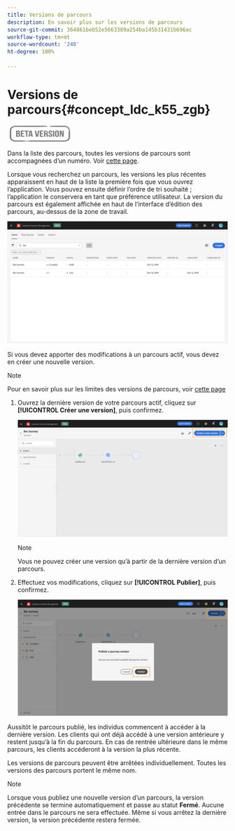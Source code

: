```yaml
---
title: Versions de parcours
description: En savoir plus sur les versions de parcours
source-git-commit: 364861beb52e5663389a254ba145b31431b696ac
workflow-type: tm+mt
source-wordcount: '248'
ht-degree: 100%

---
```


# Versions de parcours{#concept_ldc_k55_zgb}

![](../assets/do-not-localize/badge.png)

Dans la liste des parcours, toutes les versions de parcours sont accompagnées d’un numéro. Voir [cette page](../building-journeys/using-the-journey-designer.md).

Lorsque vous recherchez un parcours, les versions les plus récentes apparaissent en haut de la liste la première fois que vous ouvrez l’application. Vous pouvez ensuite définir l’ordre de tri souhaité ; l’application le conservera en tant que préférence utilisateur. La version du parcours est également affichée en haut de l’interface d’édition des parcours, au-dessus de la zone de travail.

![](../assets/journeyversions1.png)

Si vous devez apporter des modifications à un parcours actif, vous devez en créer une nouvelle version.

>[!NOTE]
>
>Pour en savoir plus sur les limites des versions de parcours, voir [cette page](../building-journeys/limitations.md#journey-versions-limitations)

1. Ouvrez la dernière version de votre parcours actif, cliquez sur **[!UICONTROL Créer une version]**, puis confirmez.

   ![](../assets/journeyversions2.png)

   >[!NOTE]
   >
   >Vous ne pouvez créer une version qu’à partir de la dernière version d’un parcours.

1. Effectuez vos modifications, cliquez sur **[!UICONTROL Publier]**, puis confirmez.

   ![](../assets/journeyversions3.png)

Aussitôt le parcours publié, les individus commencent à accéder à la dernière version. Les clients qui ont déjà accédé à une version antérieure y restent jusqu’à la fin du parcours. En cas de rentrée ultérieure dans le même parcours, les clients accéderont à la version la plus récente.

Les versions de parcours peuvent être arrêtées individuellement. Toutes les versions des parcours portent le même nom.

>[!NOTE]
>
>Lorsque vous publiez une nouvelle version d’un parcours, la version précédente se termine automatiquement et passe au statut **Fermé**. Aucune entrée dans le parcours ne sera effectuée. Même si vous arrêtez la dernière version, la version précédente restera fermée.
